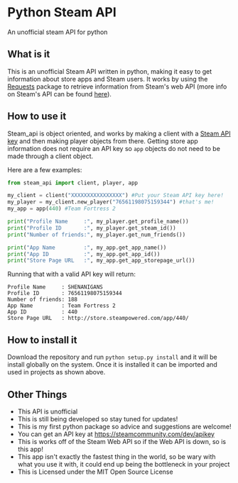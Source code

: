 # Python Steam API
An unofficial steam API for python

## What is it
This is an unofficial Steam API written in python, making it easy to get information about store apps and Steam users. It works by using the [Requests](https://github.com/kennethreitz/requests) package to retrieve information from Steam's web API (more info on Steam's API can be found [here](https://developer.valvesoftware.com/wiki/Steam_Web_API)).

## How to use it
Steam_api is object oriented, and works by making a client with a [Steam API key](https://steamcommunity.com/dev/apikey) and then making player objects from there. Getting store app information does not require an API key so `app` objects do not need to be made through a client object.

Here are a few examples:
```python
from steam_api import client, player, app

my_client = client("XXXXXXXXXXXXXXXX") #Put your Steam API key here!
my_player = my_client.new_player("76561198075159344") #that's me!
my_app = app(440) #Team Fortress 2

print("Profile Name     :", my_player.get_profile_name())
print("Profile ID       :", my_player.get_steam_id())
print("Number of friends:", my_player.get_num_friends())

print("App Name         :", my_app.get_app_name())
print("App ID           :", my_app.get_app_id())
print("Store Page URL   :", my_app.get_app_storepage_url())
```
Running that with a valid API key will return:
```
Profile Name     : SHENANIGANS
Profile ID       : 76561198075159344
Number of friends: 188
App Name         : Team Fortress 2
App ID           : 440
Store Page URL   : http://store.steampowered.com/app/440/
```
## How to install it
Download the repository and run `python setup.py install` and it will be install globally on the system. Once it is installed it can be imported and used in projects as shown above.

## Other Things

- This API is unofficial
- This is still being developed so stay tuned for updates!
- This is my first python package so advice and suggestions are welcome!
- You can get an API key at https://steamcommunity.com/dev/apikey
- This is works off of the Steam Web API so if the Web API is down, so is this app!
- This app isn't exactly the fastest thing in the world, so be wary with what you use it with, it could end up being the bottleneck in your project
- This is Licensed under the MIT Open Source License
